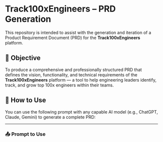 # Track100xEngineers – PRD Generation

This repository is intended to assist with the generation and iteration of a Product Requirement Document (PRD) for the **Track100xEngineers** platform.

## 📌 Objective

To produce a comprehensive and professionally structured PRD that defines the vision, functionality, and technical requirements of the **Track100xEngineers** platform — a tool to help engineering leaders identify, track, and grow top 100x engineers within their teams.

## 🧠 How to Use

You can use the following prompt with any capable AI model (e.g., ChatGPT, Claude, Gemini) to generate a complete PRD:

---

### 📤 **Prompt to Use**
